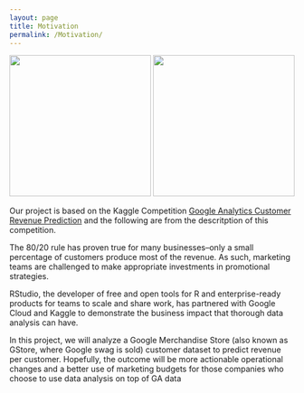 ```yaml
---
layout: page
title: Motivation
permalink: /Motivation/
---
```


<p align="center">
  <img src="{{site.url}}{{site.baseurl}}/assets/Google.jpg" width="250" />
  <img src="{{site.url}}{{site.baseurl}}/assets/RStudio.png" width="250" />
</p>

Our project is based on the Kaggle Competition [Google Analytics Customer Revenue Prediction](https://www.kaggle.com/c/ga-customer-revenue-prediction) and the following are from the descritption of this competition.

The 80/20 rule has proven true for many businesses–only a small percentage of customers produce most of the revenue. As such, marketing teams are challenged to make appropriate investments in promotional strategies.

RStudio, the developer of free and open tools for R and enterprise-ready products for teams to scale and share work, has partnered with Google Cloud and Kaggle to demonstrate the business impact that thorough data analysis can have.

In this project, we will analyze a Google Merchandise Store (also known as GStore, where Google swag is sold) customer dataset to predict revenue per customer. Hopefully, the outcome will be more actionable operational changes and a better use of marketing budgets for those companies who choose to use data analysis on top of GA data
